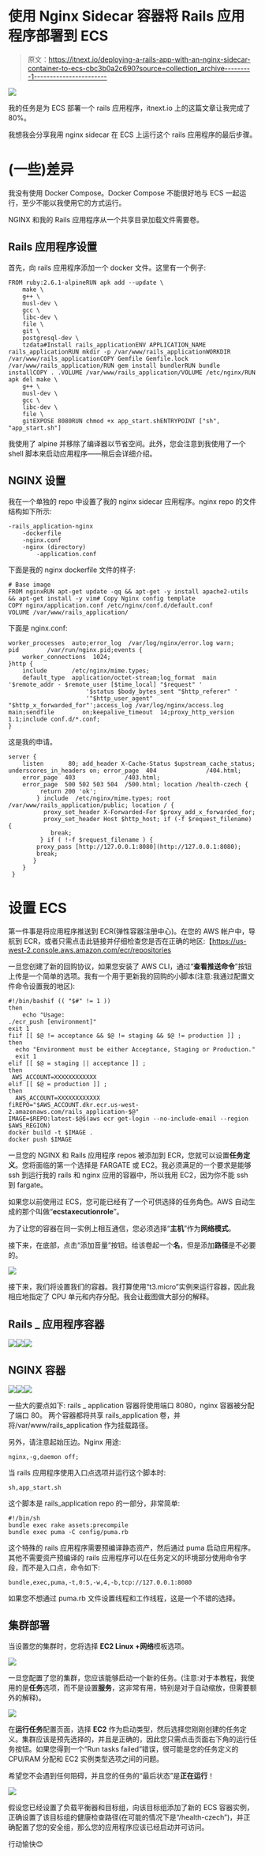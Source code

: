 # 使用 Nginx Sidecar 容器将 Rails 应用程序部署到 ECS

> 原文：<https://itnext.io/deploying-a-rails-app-with-an-nginx-sidecar-container-to-ecs-cbc3b0a2c690?source=collection_archive---------1----------------------->

![](img/c247c90f26613de8b484b0f9380c52dc.png)

我的任务是为 ECS 部署一个 rails 应用程序，itnext.io 上的这篇文章让我完成了 80%。

我想我会分享我用 nginx sidecar 在 ECS 上运行这个 rails 应用程序的最后步骤。

# (一些)差异

我没有使用 Docker Compose。Docker Compose 不能很好地与 ECS 一起运行，至少不能以我使用它的方式运行。

NGINX 和我的 Rails 应用程序从一个共享目录加载文件需要卷。

## Rails 应用程序设置

首先，向 rails 应用程序添加一个 docker 文件。这里有一个例子:

```
FROM ruby:2.6.1-alpineRUN apk add --update \
    make \
    g++ \
    musl-dev \
    gcc \
    libc-dev \
    file \
    git \
    postgresql-dev \
    tzdata#Install rails_applicationENV APPLICATION_NAME rails_applicationRUN mkdir -p /var/www/rails_applicationWORKDIR /var/www/rails_applicationCOPY Gemfile Gemfile.lock /var/www/rails_application/RUN gem install bundlerRUN bundle installCOPY . .VOLUME /var/www/rails_application/VOLUME /etc/nginx/RUN apk del make \
    g++ \
    musl-dev \
    gcc \
    libc-dev \
    file \
    gitEXPOSE 8080RUN chmod +x app_start.shENTRYPOINT ["sh", "app_start.sh"]
```

我使用了 alpine 并移除了编译器以节省空间。此外，您会注意到我使用了一个 shell 脚本来启动应用程序——稍后会详细介绍。

## NGINX 设置

我在一个单独的 repo 中设置了我的 nginx sidecar 应用程序。nginx repo 的文件结构如下所示:

```
-rails_application-nginx
    -dockerfile
    -nginx.conf
    -nginx (directory)
        -application.conf
```

下面是我的 nginx dockerfile 文件的样子:

```
# Base image
FROM nginxRUN apt-get update -qq && apt-get -y install apache2-utils && apt-get install -y vim# Copy Nginx config template
COPY nginx/application.conf /etc/nginx/conf.d/default.conf
VOLUME /var/www/rails_application/ 
```

下面是 nginx.conf:

```
worker_processes  auto;error_log  /var/log/nginx/error.log warn;
pid        /var/run/nginx.pid;events {
    worker_connections  1024;
}http {
    include       /etc/nginx/mime.types;
    default_type  application/octet-stream;log_format  main  '$remote_addr - $remote_user [$time_local] "$request" '
                      '$status $body_bytes_sent "$http_referer" '
                      '"$http_user_agent" "$http_x_forwarded_for"';access_log /var/log/nginx/access.log  main;sendfile        on;keepalive_timeout  14;proxy_http_version 1.1;include conf.d/*.conf;
}
```

这是我的申请。

```
server {
    listen       80; add_header X-Cache-Status $upstream_cache_status; underscores_in_headers on; error_page  404              /404.html;
    error_page  403              /403.html;
    error_page  500 502 503 504  /500.html; location /health-czech {
         return 200 'ok';
        } include  /etc/nginx/mime.types; root  /var/www/rails_application/public; location / {
          proxy_set_header X-Forwarded-For $proxy_add_x_forwarded_for;
          proxy_set_header Host $http_host; if (-f $request_filename) {
            break;
         } if ( !-f $request_filename ) {
        proxy_pass [http://127.0.0.1:8080](http://127.0.0.1:8080);
        break;
       }
    }
 }
```

# 设置 ECS

第一件事是将应用程序推送到 ECR(弹性容器注册中心)。在您的 AWS 帐户中，导航到 ECR，或者只需点击此链接并仔细检查您是否在正确的地区:【https://us-west-2.console.aws.amazon.com/ecr/repositories 

一旦您创建了新的回购协议，如果您安装了 AWS CLI，通过“**查看推送命令**”按钮上传是一个简单的选项。我有一个用于更新我的回购的小脚本(注意:我通过配置文件命令设置我的地区):

```
#!/bin/bashif (( "$#" != 1 ))
then
    echo "Usage:
./ecr_push [environment]"
exit 1
fiif [[ $@ != acceptance && $@ != staging && $@ != production ]] ;
then
  echo "Environment must be either Acceptance, Staging or Production."
  exit 1
elif [[ $@ = staging || acceptance ]] ;
then
 AWS_ACCOUNT=XXXXXXXXXXXX
elif [[ $@ = production ]] ;
then
  AWS_ACCOUNT=XXXXXXXXXXXX
fiREPO="$AWS_ACCOUNT.dkr.ecr.us-west-2.amazonaws.com/rails_application-$@"
IMAGE=$REPO:latest-$@$(aws ecr get-login --no-include-email --region $AWS_REGION)
docker build -t $IMAGE .
docker push $IMAGE
```

一旦您的 NGINX 和 Rails 应用程序 repos 被添加到 ECR，您就可以设置**任务定义**。您将面临的第一个选择是 FARGATE 或 EC2。我必须满足的一个要求是能够 ssh 到运行我的 rails 和 nginx 应用的容器中，所以我用 EC2，因为你不能 ssh 到 fargate。

如果您以前使用过 ECS，您可能已经有了一个可供选择的任务角色。AWS 自动生成的那个叫做“**ecstaxecutionrole**”。

为了让您的容器在同一实例上相互通信，您必须选择“**主机**”作为**网络模式**。

接下来，在底部，点击“添加音量”按钮。给该卷起一个**名**，但是添加**路径**是不必要的。

![](img/992a0953c141a646c0fbdc958b00bdfb.png)

接下来，我们将设置我们的容器。我打算使用“t3.micro”实例来运行容器，因此我相应地指定了 CPU 单元和内存分配。我会让截图做大部分的解释。

## Rails _ 应用程序容器

![](img/39d008e45f00be9d6f3caae9da6d1513.png)![](img/4e4b36f276c3403a8e200f72336f4f6a.png)![](img/b73e4d14fdd9339839827fd360dbb837.png)

## NGINX 容器

![](img/6a998441e8dcf8a9c000d7115b1753c8.png)![](img/038bdfa4b366316918cd3a35bf870aec.png)![](img/c8131dc55c288539de7ce9fc238bc96c.png)

一些大的要点如下:
rails _ application 容器将使用端口 8080，nginx 容器被分配了端口 80。
两个容器都将共享 rails_application 卷，并将/var/www/rails_application 作为挂载路径。

另外，请注意起始压边。Nginx 用途:

```
nginx,-g,daemon off;
```

当 rails 应用程序使用入口点选项并运行这个脚本时:

```
sh,app_start.sh
```

这个脚本是 rails_application repo 的一部分，非常简单:

```
#!/bin/sh
bundle exec rake assets:precompile
bundle exec puma -C config/puma.rb
```

这个特殊的 rails 应用程序需要预编译静态资产，然后通过 puma 启动应用程序。其他不需要资产预编译的 rails 应用程序可以在任务定义的环境部分使用命令字段，而不是入口点，命令如下:

```
bundle,exec,puma,-t,0:5,-w,4,-b,tcp://127.0.0.1:8080
```

如果您不想通过 puma.rb 文件设置线程和工作线程，这是一个不错的选择。

## 集群部署

当设置您的集群时，您将选择 **EC2 Linux +网络**模板选项。

![](img/45f12ca1b219824907b2b9eb0540fec8.png)

一旦您配置了您的集群，您应该能够启动一个新的任务。(注意:对于本教程，我使用的是**任务**选项，而不是设置**服务**，这非常有用，特别是对于自动缩放，但需要额外的解释)。

![](img/935e9bb10cafafc2a7a0fe96661ccfd2.png)

在**运行任务**配置页面，选择 **EC2** 作为启动类型，然后选择您刚刚创建的任务定义。集群应该是预先选择的，并且是正确的，因此您只需点击页面右下角的运行任务按钮。如果您得到一个“Run tasks failed”错误，很可能是您的任务定义的 CPU/RAM 分配和 EC2 实例类型选项之间的问题。

希望您不会遇到任何阻碍，并且您的任务的“最后状态”是**正在运行**！

![](img/c6e2b68c955467d419a55440d9da9568.png)

假设您已经设置了负载平衡器和目标组，向该目标组添加了新的 ECS 容器实例，正确设置了该目标组的健康检查路径(在可能的情况下是“/health-czech”)，并正确配置了您的安全组，那么您的应用程序应该已经启动并可访问。

行动愉快😊